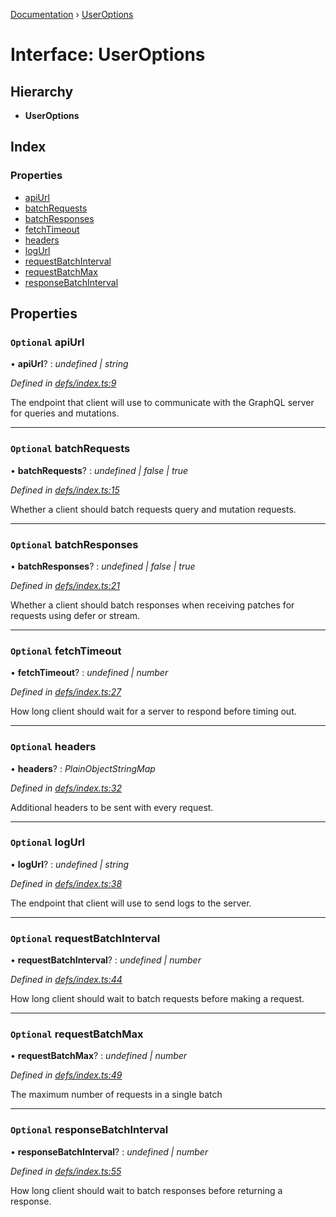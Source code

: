 [Documentation](../README.md) › [UserOptions](useroptions.md)

# Interface: UserOptions

## Hierarchy

* **UserOptions**

## Index

### Properties

* [apiUrl](useroptions.md#optional-apiurl)
* [batchRequests](useroptions.md#optional-batchrequests)
* [batchResponses](useroptions.md#optional-batchresponses)
* [fetchTimeout](useroptions.md#optional-fetchtimeout)
* [headers](useroptions.md#optional-headers)
* [logUrl](useroptions.md#optional-logurl)
* [requestBatchInterval](useroptions.md#optional-requestbatchinterval)
* [requestBatchMax](useroptions.md#optional-requestbatchmax)
* [responseBatchInterval](useroptions.md#optional-responsebatchinterval)

## Properties

### `Optional` apiUrl

• **apiUrl**? : *undefined | string*

*Defined in [defs/index.ts:9](https://github.com/badbatch/graphql-box/blob/3146a3b1/packages/fetch-manager/src/defs/index.ts#L9)*

The endpoint that client will use to communicate with the
GraphQL server for queries and mutations.

___

### `Optional` batchRequests

• **batchRequests**? : *undefined | false | true*

*Defined in [defs/index.ts:15](https://github.com/badbatch/graphql-box/blob/3146a3b1/packages/fetch-manager/src/defs/index.ts#L15)*

Whether a client should batch requests query and mutation
requests.

___

### `Optional` batchResponses

• **batchResponses**? : *undefined | false | true*

*Defined in [defs/index.ts:21](https://github.com/badbatch/graphql-box/blob/3146a3b1/packages/fetch-manager/src/defs/index.ts#L21)*

Whether a client should batch responses when receiving
patches for requests using defer or stream.

___

### `Optional` fetchTimeout

• **fetchTimeout**? : *undefined | number*

*Defined in [defs/index.ts:27](https://github.com/badbatch/graphql-box/blob/3146a3b1/packages/fetch-manager/src/defs/index.ts#L27)*

How long client should wait for a server to
respond before timing out.

___

### `Optional` headers

• **headers**? : *PlainObjectStringMap*

*Defined in [defs/index.ts:32](https://github.com/badbatch/graphql-box/blob/3146a3b1/packages/fetch-manager/src/defs/index.ts#L32)*

Additional headers to be sent with every request.

___

### `Optional` logUrl

• **logUrl**? : *undefined | string*

*Defined in [defs/index.ts:38](https://github.com/badbatch/graphql-box/blob/3146a3b1/packages/fetch-manager/src/defs/index.ts#L38)*

The endpoint that client will use to send logs
to the server.

___

### `Optional` requestBatchInterval

• **requestBatchInterval**? : *undefined | number*

*Defined in [defs/index.ts:44](https://github.com/badbatch/graphql-box/blob/3146a3b1/packages/fetch-manager/src/defs/index.ts#L44)*

How long client should wait to batch requests
before making a request.

___

### `Optional` requestBatchMax

• **requestBatchMax**? : *undefined | number*

*Defined in [defs/index.ts:49](https://github.com/badbatch/graphql-box/blob/3146a3b1/packages/fetch-manager/src/defs/index.ts#L49)*

The maximum number of requests in a single batch

___

### `Optional` responseBatchInterval

• **responseBatchInterval**? : *undefined | number*

*Defined in [defs/index.ts:55](https://github.com/badbatch/graphql-box/blob/3146a3b1/packages/fetch-manager/src/defs/index.ts#L55)*

How long client should wait to batch responses
before returning a response.
